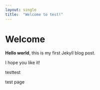 ```yaml
---
layout: single
title:  "Welcome to test!"
---
```


# Welcome

**Hello world**, this is my first Jekyll blog post.

I hope you like it!

testtest

test page